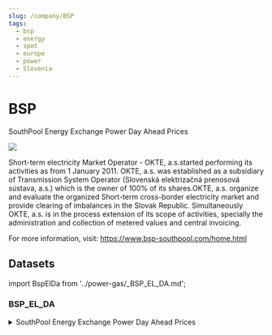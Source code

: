 ```yaml
---
slug: /company/BSP
tags:
  - bsp
  - energy
  - spot
  - europe
  - power
  - Slovenia
---
```


BSP
============================================================

SouthPool Energy Exchange Power Day Ahead Prices

![](/img/data/bsp.jpg)

Short-term electricity Market Operator - OKTE, a.s.started performing its activities as from 1 January 2011. OKTE, a.s. was established as a subsidiary of Transmission System Operator (Slovenská elektrizačná prenosová sústava, a.s.) which is the owner of 100% of its shares.OKTE, a.s. organize and evaluate the organized Short-term cross-border electricity market and provide clearing of imbalances in the Slovak Republic. Simultaneously OKTE, a.s. is in the process extension of its scope of activities, specially the administration and collection of metered values and central invoicing.

For more information, visit: https://www.bsp-southpool.com/home.html

## Datasets 

import BspElDa from '../power-gas/_BSP_EL_DA.md';

### BSP_EL_DA
<details>
<summary>SouthPool Energy Exchange Power Day Ahead Prices</summary>
<BspElDa/>
</details>